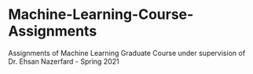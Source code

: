 # Machine-Learning-Course-Assignments
Assignments of Machine Learning Graduate Course under supervision of Dr. Ehsan Nazerfard - Spring 2021
